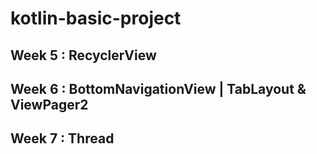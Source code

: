 # kotlin-basic-project
## Week 5 : RecyclerView
## Week 6 : BottomNavigationView | TabLayout & ViewPager2
## Week 7 : Thread
